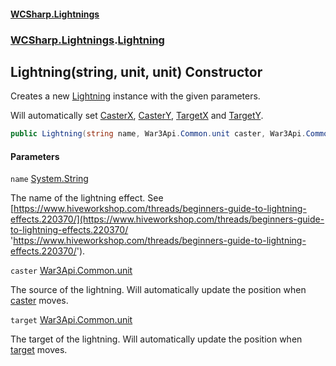 #### [WCSharp.Lightnings](index.md 'index')
### [WCSharp.Lightnings](WCSharp.Lightnings.md 'WCSharp.Lightnings').[Lightning](WCSharp.Lightnings.Lightning.md 'WCSharp.Lightnings.Lightning')

## Lightning(string, unit, unit) Constructor

Creates a new [Lightning](WCSharp.Lightnings.Lightning.md 'WCSharp.Lightnings.Lightning') instance with the given parameters.  
  
Will automatically set [CasterX](WCSharp.Lightnings.Lightning.CasterX.md 'WCSharp.Lightnings.Lightning.CasterX'), [CasterY](WCSharp.Lightnings.Lightning.CasterY.md 'WCSharp.Lightnings.Lightning.CasterY'), [TargetX](WCSharp.Lightnings.Lightning.TargetX.md 'WCSharp.Lightnings.Lightning.TargetX') and [TargetY](WCSharp.Lightnings.Lightning.TargetY.md 'WCSharp.Lightnings.Lightning.TargetY').

```csharp
public Lightning(string name, War3Api.Common.unit caster, War3Api.Common.unit target);
```
#### Parameters

<a name='WCSharp.Lightnings.Lightning.Lightning(string,War3Api.Common.unit,War3Api.Common.unit).name'></a>

`name` [System.String](https://docs.microsoft.com/en-us/dotnet/api/System.String 'System.String')

The name of the lightning effect. See [https://www.hiveworkshop.com/threads/beginners-guide-to-lightning-effects.220370/](https://www.hiveworkshop.com/threads/beginners-guide-to-lightning-effects.220370/ 'https://www.hiveworkshop.com/threads/beginners-guide-to-lightning-effects.220370/').

<a name='WCSharp.Lightnings.Lightning.Lightning(string,War3Api.Common.unit,War3Api.Common.unit).caster'></a>

`caster` [War3Api.Common.unit](https://docs.microsoft.com/en-us/dotnet/api/War3Api.Common.unit 'War3Api.Common.unit')

The source of the lightning. Will automatically update the position when [caster](WCSharp.Lightnings.Lightning.Lightning(string,War3Api.Common.unit,War3Api.Common.unit).md#WCSharp.Lightnings.Lightning.Lightning(string,War3Api.Common.unit,War3Api.Common.unit).caster 'WCSharp.Lightnings.Lightning.Lightning(string, War3Api.Common.unit, War3Api.Common.unit).caster') moves.

<a name='WCSharp.Lightnings.Lightning.Lightning(string,War3Api.Common.unit,War3Api.Common.unit).target'></a>

`target` [War3Api.Common.unit](https://docs.microsoft.com/en-us/dotnet/api/War3Api.Common.unit 'War3Api.Common.unit')

The target of the lightning. Will automatically update the position when [target](WCSharp.Lightnings.Lightning.Lightning(string,War3Api.Common.unit,War3Api.Common.unit).md#WCSharp.Lightnings.Lightning.Lightning(string,War3Api.Common.unit,War3Api.Common.unit).target 'WCSharp.Lightnings.Lightning.Lightning(string, War3Api.Common.unit, War3Api.Common.unit).target') moves.